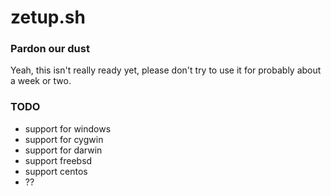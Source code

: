 # zetup.sh

### Pardon our dust

Yeah, this isn't really ready yet, please don't try to use it for probably about a week or two.

### TODO

* support for windows
* support for cygwin
* support for darwin
* support freebsd
* support centos
* ??
